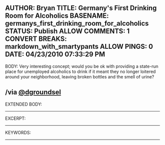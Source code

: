 AUTHOR: Bryan
TITLE: Germany's First Drinking Room for Alcoholics
BASENAME: germanys_first_drinking_room_for_alcoholics
STATUS: Publish
ALLOW COMMENTS: 1
CONVERT BREAKS: markdown_with_smartypants
ALLOW PINGS: 0
DATE: 04/23/2010 07:33:29 PM
-----
BODY:
Very interesting concept; would you be ok with providing a state-run place for unemployed alcoholics to drink if it meant they no longer loitered around your neighborhood, leaving broken bottles and the smell of urine?

/via [@dgroundsel](http://twitter.com/dgroundsel)
-----
EXTENDED BODY:

-----
EXCERPT:

-----
KEYWORDS:

-----


